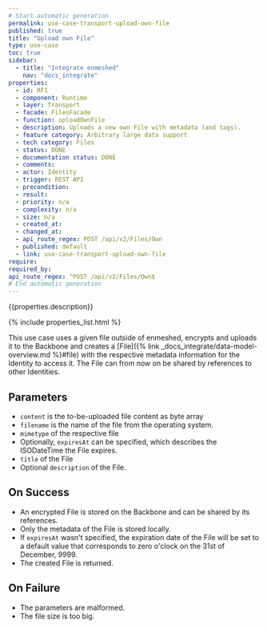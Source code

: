 ```yaml
---
# Start automatic generation
permalink: use-case-transport-upload-own-file
published: true
title: "Upload own File"
type: use-case
toc: true
sidebar:
  - title: "Integrate enmeshed"
    nav: "docs_integrate"
properties:
  - id: RF1
  - component: Runtime
  - layer: Transport
  - facade: FilesFacade
  - function: uploadOwnFile
  - description: Uploads a new own File with metadata (and tags).
  - feature category: Arbitrary large data support
  - tech category: Files
  - status: DONE
  - documentation status: DONE
  - comments:
  - actor: Identity
  - trigger: REST API
  - precondition:
  - result:
  - priority: n/a
  - complexity: n/a
  - size: n/a
  - created_at:
  - changed_at:
  - api_route_regex: POST /api/v2/Files/Own
  - published: default
  - link: use-case-transport-upload-own-file
require:
required_by:
api_route_regex: ^POST /api/v2/Files/Own$
# End automatic generation
---
```


{{properties.description}}

{% include properties_list.html %}

This use case uses a given file outside of enmeshed, encrypts and uploads it to the Backbone and creates a [File]({% link _docs_integrate/data-model-overview.md %}#file) with the respective metadata information for the Identity to access it. The File can from now on be shared by references to other Identities.

## Parameters

- `content` is the to-be-uploaded file content as byte array
- `filename` is the name of the file from the operating system.
- `mimetype` of the respective file
- Optionally, `expiresAt` can be specified, which describes the ISODateTime the File expires.
- `title` of the File
- Optional `description` of the File.

## On Success

- An encrypted File is stored on the Backbone and can be shared by its references.
- Only the metadata of the File is stored locally.
- If `expiresAt` wasn't specified, the expiration date of the File will be set to a default value that corresponds to zero o'clock on the 31st of December, 9999.
- The created File is returned.

## On Failure

- The parameters are malformed.
- The file size is too big.
